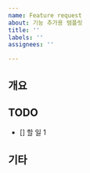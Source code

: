```yaml
---
name: Feature request
about: 기능 추가용 템플릿
title: ''
labels: ''
assignees: ''

---
```


## 개요
<!-- 작업 사항을 입력합니다. -->

## TODO
- [] 할 일 1

## 기타
